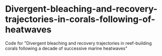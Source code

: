 # Divergent-bleaching-and-recovery-trajectories-in-corals-following-of-heatwaves
Code for "Divergent bleaching and recovery trajectories in reef-building corals following a decade of successive marine heatwaves"
